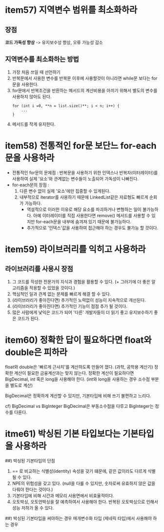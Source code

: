 # item57) 지역변수 범위를 최소화하라

## 장점
**코드 가독성 향상** -> 유지보수성 향상, 오류 가능성 감소

## 지역변수를 최소화하는 방법
1. 가장 처음 쓰일 때 선언하기
2. 반복문에서 사용한 변수를 반복문 이후에 사용할것이 아니라면 while문 보다는 for문을 사용한다.
3. for문에서 반복조건을 반환하는 메서드의 계산비용을 아끼기 위해서 별도의 변수를 사용하지 않아도 된다.
	```
	for (int i =0, **n = list.size()**; i < n; i++) {
		...
	}
	```
4. 메서드를 작게 유지한다.

# item58) 전통적인 for문 보단느 for-each문을 사용하라
- 전통적인 for문의 문제점 : 반복문을 사용하기 위한 인덱스나 반복자(이터레이터)를 사용하여 실제 '요소'와 관계없는 변수들이 노출되어 가독성이 나빠진다.
- for-each문의 장점 : 
	1. 다른 변수 없이 실제 '요소'에만 집중할 수 있게된다. 
	2. 내부적으로 iterator를 사용하기 때문에 LinkedList같은 자료형도 빠르게 순회가 가능하다.
		- 역설적으로 이러한 이유로 해당 요소를 파괴하거나 변형하는 일이 불가능하다. 아예 이터레이터를 직접 사용한다면 remove() 메서드를 사용할 수 있지만 for-each문을 내부에 숨겨져 있기 때문에 불가능하다.
		- 추가적으로 '인덱스'값을 사용하여 접근해야 하는 경우도 불가능 할 것이다.


# item59) 라이브러리를 익히고 사용하라

## 라이브러리를 사용시 장점
1. 그 코드를 작성한 전문가의 지식과 경험을 활용할 수 있다. (+ 그러기에 더 좋은 알고리즘을 적용할 수 있었을 것이다.)
2. 핵심적인 일과 관계 없는 문제를 빠르게 해결 할 수 있다.
3. (라이브러리가 좋아진다면) 추가적인 노력없이 성능이 지속적으로 개선된다.
4. (라이브러리가 좋아진다면) 추가적인 기능이 점점 추가 될 것이다.
5. 많은 사람에게 낯익은 코드가 되어 '다른' 개발자들이 더 읽기 좋고 유지보수하기 좋은 코드가 된다.

# item60) 정확한 답이 필요하다면 float와 double은 피하라
float와 double은 '빠르게 근사치'를 계산하도록 만들어 졌다. (과학, 공학용 계산기) 정확한 계산이 필요한 금융계산과는 맞지 않는다.
정확한 계산이 필요하다면 BigDecimal, int 혹은 long을 사용해야 한다. (int와 long을 사용하는 경우 소수점 부분을 별도로 계산)

BigDecimal은 정확하게 계산할 수 있지만, 기본타입에 비해 쓰기 불편하고 느리다.

cf) BigDecimal vs BigInteger
BigDecimal은 부동소수점을 다루고 BigInteger는 정수를 다룬다.

# itme61) 박싱된 기본 타입보다는 기본타입을 사용하라
##) 박싱된 기본타입의 단점
1. == 로 비교하는 식별성(identity) 속성을 갖기 떄문에, 같은 값이라도 다르게 식별 될 수 있다.
2. NPE의 위험성을 갖고 있다. (null을 다룰 수 있지만, 숫자로써 유효하지 않은 값을 다뤄야 한다는 것이다.)
3. 기본타입에 비해 시간과 메모리 사용면에서 비효율적이다. 
4. 오토박싱, 오토언박싱을 잘 예측하여서 사용해야 한다. 반복된 오토박싱으로 인해서 성능 저하가 올 수 있다.

##) 박싱된 기본타입을 써야하는 경우
매개변수화 타입 (제네릭 타입)에서 사용해야 하는 경우
